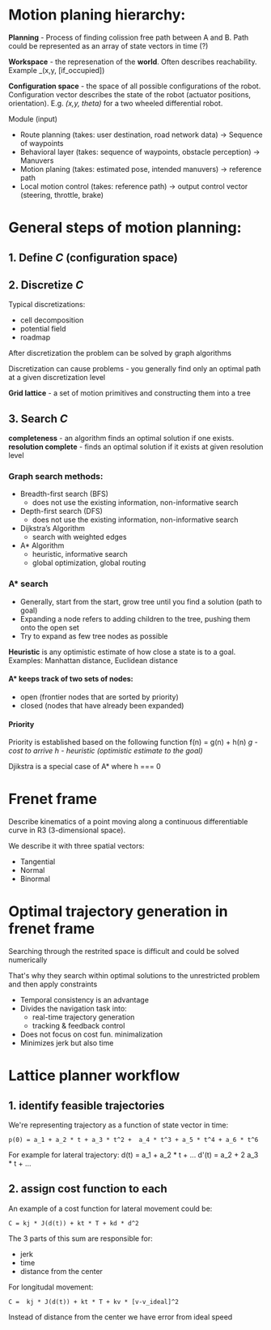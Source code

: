 # Motion planing hierarchy:
__Planning__ - Process of finding colission free path between A and B.
Path could be represented as an array of state vectors in time (?)

__Workspace__ - the represenation of the __world__. Often describes reachability. Example _(x,y, [if_occupied])

__Configuration space__ - the space of all possible configurations of the robot. Configuration vector describes the state of the robot (actuator positions, orientation). E.g. _(x,y, theta)_ for a two wheeled differential robot.


Module (input)

- Route planning (takes: user destination, road network data) -> Sequence of waypoints 
- Behavioral layer (takes: sequence of waypoints, obstacle perception) -> Manuvers
- Motion planing (takes: estimated pose, intended manuvers) -> reference path
- Local motion control (takes: reference path) -> output control vector (steering, throttle, brake)

# General steps of motion planning:
## 1. Define _C_ __(configuration space)__
## 2. Discretize _C_

Typical discretizations:
- cell decomposition
- potential field
- roadmap

After discretization the problem can be solved by graph algorithms

Discretization can cause problems - you generally find only an optimal path at a given discretization level

__Grid lattice__  - a set of motion primitives and constructing them into a tree

## 3. Search _C_ 

__completeness__ - an algorithm finds an optimal solution if one exists.
__resolution complete__ - finds an optimal solution if it exists at given resolution level

### Graph search methods:
- Breadth-first search (BFS)
    + does not use the existing information, non-informative search
- Depth-first search (DFS)
    + does not use the existing information, non-informative search
- Dijkstra’s Algorithm
    + search with weighted edges
- A* Algorithm
    + heuristic, informative search
    + global optimization, global routing

### A* search

- Generally, start from the start, grow tree until you find a solution (path to goal)
- Expanding a node refers to adding children to the tree, pushing them onto the open set
- Try to expand as few tree nodes as possible

__Heuristic__ is any optimistic estimate of how close a state is to a goal. Examples: Manhattan distance, Euclidean distance


#### A* keeps track of two sets of nodes:
- open (frontier nodes that are sorted by priority)
- closed (nodes that have already been expanded)

#### Priority 
Priority is established based on the following function
f(n) = g(n) + h(n)
_g - cost to arrive_
_h - heuristic (optimistic estimate to the goal)_ 

Djikstra is a special case of A* where h === 0


# Frenet frame

Describe kinematics of a point moving along a continuous differentiable curve in R3 (3-dimensional space).

We describe it with three spatial vectors:
- Tangential
- Normal 
- Binormal


# Optimal trajectory generation in frenet frame

Searching through the restrited space is difficult and could be solved numerically

That's why they search within optimal solutions to the unrestricted problem and then apply constraints

- Temporal consistency is an advantage
- Divides the navigation task into:
    + real-time trajectory generation
    + tracking & feedback control
- Does not focus on cost fun. minimalization
- Minimizes jerk but also time


# Lattice planner workflow

## 1. identify feasible trajectories

We're representing trajectory as a function of state vector in time:
```
p(0) = a_1 + a_2 * t + a_3 * t^2 +  a_4 * t^3 + a_5 * t^4 + a_6 * t^6
```
For example for lateral trajectory:
d(t) = a_1 + a_2 * t + ...
d'(t) = a_2 + 2 a_3 * t + ...

## 2. assign cost function to each

An example of a cost function for lateral movement could be:
```
C = kj * J(d(t)) + kt * T + kd * d^2
```
The 3 parts of this sum are responsible for:
- jerk
- time
- distance from the center

For longitudal movement:
```
C =  kj * J(d(t)) + kt * T + kv * [v-v_ideal]^2
```
Instead of distance from the center we have error from ideal speed